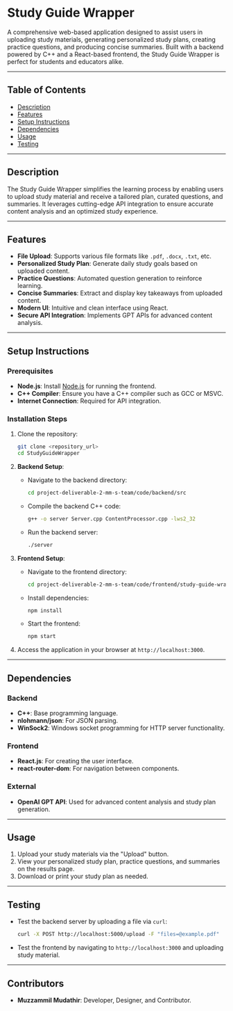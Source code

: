 # Study Guide Wrapper

A comprehensive web-based application designed to assist users in uploading study materials, generating personalized study plans, creating practice questions, and producing concise summaries. Built with a backend powered by C++ and a React-based frontend, the Study Guide Wrapper is perfect for students and educators alike.

---

## Table of Contents

- [Description](#description)
- [Features](#features)
- [Setup Instructions](#setup-instructions)
- [Dependencies](#dependencies)
- [Usage](#usage)
- [Testing](#usage)
---

## Description

The Study Guide Wrapper simplifies the learning process by enabling users to upload study material and receive a tailored plan, curated questions, and summaries. It leverages cutting-edge API integration to ensure accurate content analysis and an optimized study experience.

---

## Features

- **File Upload**: Supports various file formats like `.pdf`, `.docx`, `.txt`, etc.
- **Personalized Study Plan**: Generate daily study goals based on uploaded content.
- **Practice Questions**: Automated question generation to reinforce learning.
- **Concise Summaries**: Extract and display key takeaways from uploaded content.
- **Modern UI**: Intuitive and clean interface using React.
- **Secure API Integration**: Implements GPT APIs for advanced content analysis.

---

## Setup Instructions

### Prerequisites

- **Node.js**: Install [Node.js](https://nodejs.org/) for running the frontend.
- **C++ Compiler**: Ensure you have a C++ compiler such as GCC or MSVC.
- **Internet Connection**: Required for API integration.

### Installation Steps

1. Clone the repository:
   ```bash
   git clone <repository_url>
   cd StudyGuideWrapper
   ```

2. **Backend Setup**:
   - Navigate to the backend directory:
     ```bash
     cd project-deliverable-2-mm-s-team/code/backend/src
     ```
   - Compile the backend C++ code:
     ```bash
     g++ -o server Server.cpp ContentProcessor.cpp -lws2_32
     ```
   - Run the backend server:
     ```bash
     ./server
     ```

3. **Frontend Setup**:
   - Navigate to the frontend directory:
     ```bash
     cd project-deliverable-2-mm-s-team/code/frontend/study-guide-wrapper
     ```
   - Install dependencies:
     ```bash
     npm install
     ```
   - Start the frontend:
     ```bash
     npm start
     ```

4. Access the application in your browser at `http://localhost:3000`.

---

## Dependencies

### Backend
- **C++**: Base programming language.
- **nlohmann/json**: For JSON parsing.
- **WinSock2**: Windows socket programming for HTTP server functionality.

### Frontend
- **React.js**: For creating the user interface.
- **react-router-dom**: For navigation between components.

### External
- **OpenAI GPT API**: Used for advanced content analysis and study plan generation.

---

## Usage

1. Upload your study materials via the "Upload" button.
2. View your personalized study plan, practice questions, and summaries on the results page.
3. Download or print your study plan as needed.

---

## Testing

- Test the backend server by uploading a file via `curl`:
  ```bash
  curl -X POST http://localhost:5000/upload -F "files=@example.pdf"
  ```
- Test the frontend by navigating to `http://localhost:3000` and uploading study material.

---


## Contributors

- **Muzzammil Mudathir**: Developer, Designer, and Contributor.
